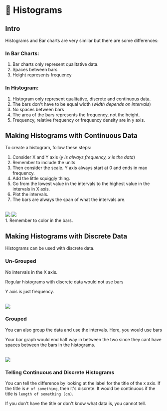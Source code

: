 # 📢 Histograms

## Intro

Histograms and Bar charts are very similar but there are some differences:

### __In Bar Charts:__
1.  Bar charts only represent qualitative data. 
2.  Spaces between bars
3.  Height represents frequency

### __In Histogram:__
1.  Histogram only represent qualitative, discrete and continuous data. 
2.  The bars don't have to be equal width (_width depends on intervals_)
3.  No spaces between bars
4.  The area of the bars represents the frequency, not the height.
5.  Frequency, relative frequency or frequency density are in y axis.

## Making Histograms with Continuous Data

To create a histogram, follow these steps:

1.  Consider X and Y axis (_y is always frequency, x is the data_)
2.  Remember to include the units
3.  Then consider the scale. Y axis always start at 0 and ends in max frequency.
4.  Add the little squiggly thing. 
5.  Go from the lowest value in the intervals to the highest value in the intervals in X axis.
6.  Plot the intervals.
7.  The bars are always the span of what the intervals are.

</br>

<img src="https://i.ibb.co/b5Dm87P/Screen-Shot-2020-11-03-at-1-44-02-PM.png">
<img src="https://i.ibb.co/hRHykxy/Screen-Shot-2020-11-03-at-1-46-13-PM.png">

</br>
1.  Remember to color in the bars.

## Making Histograms with Discrete Data

Histograms can be used with discrete data.

### __Un-Grouped__

No intervals in the X axis.

Regular histograms with discrete data would not use bars

Y axis is just frequency.

</br>

<img src="https://i.ibb.co/Y31LvNt/Screen-Shot-2020-11-05-at-11-19-46-AM.png">

</br>

### __Grouped__

You can also group the data and use the intervals. Here, you would use bars

Your bar graph would end half way in between the two since they cant have spaces between the bars in the histograms.

</br>

<img src="https://i.ibb.co/37nNWzD/Screen-Shot-2020-11-05-at-11-25-11-AM.png">

</br>

### __Telling Continuous and Discrete Histograms__

You can tell the difference by looking at the label for the title of the x axis. If the title is `# of something`, then it's discrete. It would be continuous if the title is `length of something (cm)`.

If you don't have the title or don't know what data is, you cannot tell.

